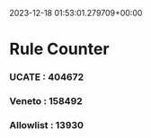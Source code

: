 2023-12-18 01:53:01.279709+00:00
# Rule Counter 
 ### UCATE : 404672

 ### Veneto : 158492

 ### Allowlist : 13930